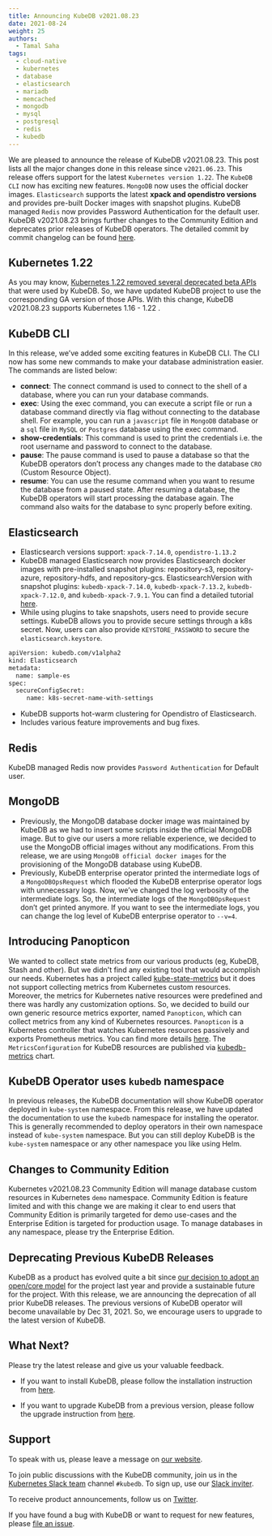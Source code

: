 ```yaml
---
title: Announcing KubeDB v2021.08.23
date: 2021-08-24
weight: 25
authors:
  - Tamal Saha
tags:
  - cloud-native
  - kubernetes
  - database
  - elasticsearch
  - mariadb
  - memcached
  - mongodb
  - mysql
  - postgresql
  - redis
  - kubedb
---
```


We are pleased to announce the release of KubeDB v2021.08.23. This post lists all the major changes done in this release since `v2021.06.23`. This release offers support for the latest `Kubernetes version 1.22`. The `KubeDB CLI` now has exciting new features. `MongoDB` now uses the official docker images. `Elasticsearch` supports the latest **xpack and opendistro versions** and provides pre-built Docker images with snapshot plugins. KubeDB managed `Redis` now provides Password Authentication for the default user. KubeDB v2021.08.23 brings further changes to the Community Edition and deprecates prior releases of KubeDB operators. The detailed commit by commit changelog can be found [here](https://github.com/kubedb/CHANGELOG/blob/master/releases/v2021.08.23/README.md).

## **Kubernetes 1.22**

As you may know, [Kubernetes 1.22 removed several deprecated beta APIs](https://kubernetes.io/blog/2021/07/14/upcoming-changes-in-kubernetes-1-22/) that were used by KubeDB. So, we have updated KubeDB project to use the corresponding GA version of those APIs. With this change, KubeDB v2021.08.23 supports Kubernetes 1.16 - 1.22 .

## **KubeDB CLI**

In this release, we’ve added some exciting features in KubeDB CLI. The CLI now has some new commands to make your database administration easier. The commands are listed below:

* **connect**: The connect command is used to connect to the shell of a database, where you can run your database commands.
* **exec**: Using the exec command, you can execute a script file or run a database command directly via flag without connecting to the database shell. For example,  you can run a `javascript` file in `MongoDB` database or a `sql` file in `MySQL` or `Postgres` database using the exec command.
* **show-credentials**: This command is used to print the credentials i.e. the root username and password to connect to the database.
* **pause**: The pause command is used to pause a database so that the KubeDB operators don’t process any changes made to the database `CRO` (Custom Resource Object).
* **resume**: You can use the resume command when you want to resume the database from a paused state. After resuming a database, the KubeDB operators will start processing the database again. The command also waits for the database to sync properly before exiting.

## **Elasticsearch**

* Elasticsearch versions support: `xpack-7.14.0`, `opendistro-1.13.2`
* KubeDB managed Elasticsearch now provides Elasticsearch docker images with pre-installed snapshot plugins: repository-s3, repository-azure, repository-hdfs, and repository-gcs. ElasticsearchVersion with snapshot plugins:  `kubedb-xpack-7.14.0`, `kubedb-xpack-7.13.2`, `kubedb-xpack-7.12.0`, and `kubedb-xpack-7.9.1`. You can find a detailed tutorial [here](https://kubedb.com/docs/v2021.08.23/guides/elasticsearch/plugins-backup/overview/).
* While using plugins to take snapshots, users need to provide secure settings. KubeDB allows you to provide secure settings through a k8s secret. Now, users can also provide `KEYSTORE_PASSWORD` to secure the `elasticsearch.keystore`.

```bash
apiVersion: kubedb.com/v1alpha2
kind: Elasticsearch
metadata:
  name: sample-es
spec:
  secureConfigSecret:
     name: k8s-secret-name-with-settings
```

* KubeDB supports hot-warm clustering for Opendistro of Elasticsearch.
* Includes various feature improvements and bug fixes.

## **Redis**

KubeDB managed Redis now provides `Password Authentication` for Default user.

## **MongoDB**

* Previously, the MongoDB database docker image was maintained by KubeDB as we had to insert some scripts inside the official MongoDB image. But to give our users a more reliable experience, we decided to use the MongoDB official images without any modifications. From this release, we are using `MongoDB official docker images` for the provisioning of the MongoDB database using KubeDB.
* Previously, KubeDB enterprise operator printed the intermediate logs of a `MongoDBOpsRequest` which flooded the KubeDB enterprise operator logs with unnecessary logs. Now, we’ve changed the log verbosity of the intermediate logs. So, the intermediate logs of the `MongoDBOpsRequest` don’t get printed anymore. If you want to see the intermediate logs, you can change the log level of KubeDB enterprise operator to `--v=4`.

## Introducing Panopticon

We wanted to collect state metrics from our various products (eg, KubeDB, Stash and other). But we didn't find any existing tool that would accomplish our needs. Kubernetes has a project called [kube-state-metrics](https://github.com/kubeops/panopticon) but it does not support collecting metrics from Kubernetes custom resources. Moreover, the metrics for Kubernetes native resources were predefined and there was hardly any customization options. So, we decided to build our own generic resource metrics exporter, named `Panopticon`, which can collect metrics from any kind of Kubernetes resources. `Panopticon` is a Kubernetes controller that watches Kubernetes resources passively and exports Prometheus metrics. You can find more details [here](https://blog.byte.builders/post/introducing-panopticon/). The `MetricsConfiguration` for KubeDB resources are published via [kubedb-metrics](https://github.com/kubedb/installer/tree/master/charts/kubedb-metrics) chart.

## KubeDB Operator uses `kubedb` namespace

In previous releases, the KubeDB documentation will show KubeDB operator deployed in `kube-system` namespace. From this release, we have updated the documentation to use the `kubedb` namespace for installing the operator. This is generally recommended to deploy operators in their own namespace instead of `kube-system` namespace. But you can still deploy KubeDB is the `kube-system` namespace or any other namespace you like using Helm.

## Changes to Community Edition

Kubernetes v2021.08.23 Community Edition will manage database custom resources in Kubernetes `demo` namespace. Community Edition is feature limited and with this change we are making it clear to end users that Community Edition is primarily targeted for demo use-cases and the Enterprise Edition is targeted for production usage. To manage databases in any namespace, please try the Enterprise Edition.

## Deprecating Previous KubeDB Releases

KubeDB as a product has evolved quite a bit since [our decision to adopt an open/core model](https://blog.byte.builders/post/relicensing/) for the project last year and provide a sustainable future for the project. With this release, we are announcing the deprecation of all prior KubeDB releases. The previous versions of KubeDB operator will become unavailable by Dec 31, 2021. So, we encourage users to upgrade to the latest version of KubeDB.

## What Next?

Please try the latest release and give us your valuable feedback.

* If you want to install KubeDB, please follow the installation instruction from [here](https://kubedb.com/docs/latest/setup).

* If you want to upgrade KubeDB from a previous version, please follow the upgrade instruction from [here](https://kubedb.com/docs/latest/setup/upgrade/).

## Support

To speak with us, please leave a message on [our website](https://appscode.com/contact/).

To join public discussions with the KubeDB community, join us in the [Kubernetes Slack team](https://kubernetes.slack.com/messages/C8149MREV/) channel `#kubedb`. To sign up, use our [Slack inviter](http://slack.kubernetes.io/).

To receive product announcements, follow us on [Twitter](https://twitter.com/KubeDB).

If you have found a bug with KubeDB or want to request for new features, please [file an issue](https://github.com/kubedb/project/issues/new).
